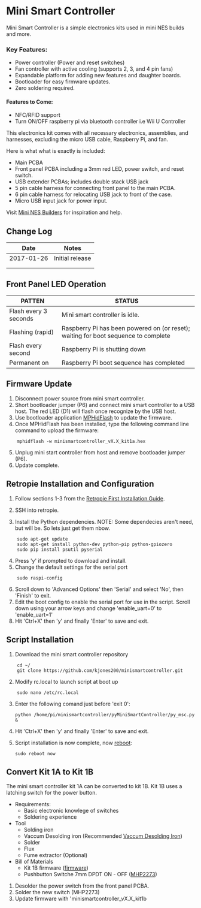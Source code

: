# Mini Smart Controller

Mini Smart Controller is a simple electronics kits used in mini NES builds and more.

### Key Features:
- Power controller (Power and reset switches)
- Fan controller with active cooling (supports 2, 3, and 4 pin fans)
- Expandable platform for adding new features and daughter boards.
- Bootloader for easy firmware updates.
- Zero soldering required.

#### Features to Come:
- NFC/RFID support
- Turn ON/OFF raspberry pi via bluetooth controller i.e Wii U Controller

This electronics kit comes with all necessary electronics, assemblies, and harnesses, excluding the micro USB cable, Raspberry Pi, and fan.

Here is what what is exactly is included:

- Main PCBA
- Front panel PCBA including a 3mm red LED, power switch, and reset switch.
- USB extender PCBAs; includes double stack USB jack
- 5 pin cable harness for connecting front panel to the main PCBA.
- 6 pin cable harness for relocating USB jack to front of the case.
- Micro USB input jack for power input.

Visit [Mini NES Builders](https://www.facebook.com/groups/miniNESbuilders/) for inspiration and help.

## Change Log
| Date       	| Notes           	|
|------------	|-----------------	|
| 2017-01-26 	| Initial release 	|
|            	|                 	|
|            	|                 	|

## Front Panel LED Operation
| PATTEN              	| STATUS                                                                             	|
|---------------------	|------------------------------------------------------------------------------------	|
| Flash every 3 seconds 	| Mini smart controller is idle.                                                     	|
| Flashing (rapid)    	| Raspberry Pi has been powered on (or reset); waiting for boot sequence to complete 	|
| Flash every second   	| Raspberry Pi is shutting down                                                      	|
| Permanent on        	| Raspberry Pi boot sequence has completed                                           	|


## Firmware Update
1. Disconnect power source from mini smart controller.
2. Short bootloader jumper (P6) and connect mini smart controller to a USB host. The red LED (D1) will flash once recognize by the USB host.
3. Use bootloader application [MPHidFlash](https://github.com/ApertureLabsLtd/mphidflash/tree/master/binaries) to update the firmware.
4. Once MPHidFlash has been installed, type the following command line command to upload the firmware:
```
    mphidflash -w minismartcontroller_vX.X_kit1a.hex
```
5. Unplug mini start controller from host and remove bootloader jumper (P6).
6. Update complete.

## Retropie Installation and Configuration
1. Follow sections 1-3 from the [Retropie First Installation Guide](https://github.com/RetroPie/RetroPie-Setup/wiki/First-Installation#hardware-needed).

2. SSH into retropie.
3. Install the Python dependencies. NOTE: Some dependecies aren't need, but will be.  So lets just get them nbow.
```
    sudo apt-get update
    sudo apt-get install python-dev python-pip python-gpiozero
    sudo pip install psutil pyserial
```
4. Press 'y' if prompted to download and install.
5. Change the default settings for the serial port
```
    sudo raspi-config
```
6. Scroll down to 'Advanced Options' then 'Serial' and select 'No', then 'Finish' to exit.
7. Edit the boot config to enable the serial port for use in the script.  Scroll down using your arrow keys and change 'enable_uart=0' to 'enable_uart=1'
8. Hit 'Ctrl+X' then 'y' and finally 'Enter' to save and exit.

## Script Installation
1. Download the mini smart controller repository
```
    cd ~/
    git clone https://github.com/kjones200/minismartcontroller.git
```
2. Modify rc.local to launch script at boot up
```
    sudo nano /etc/rc.local
```
3. Enter the following comand just before 'exit 0':

    ```
    python /home/pi/minismartcontroller/pyMiniSmartController/py_msc.py &
    ```
4.  Hit 'Ctrl+X' then 'y' and finally 'Enter' to save and exit.
5. Script installation is now complete, now [reboot](https://www.youtube.com/watch?v=fuEJWmxWkKw):
    ```
    sudo reboot now
    ```

## Convert Kit 1A to Kit 1B

The mini smart controller kit 1A can be converted to kit 1B.  Kit 1B uses a latching switch for the power button.

- Requirements:
    - Basic electronic knowlege of switches
    - Soldering experience
- Tool
    - Solding iron
    - Vaccum Desolding iron (Recommended [Vaccum Desolding Iron](https://www.amazon.com/Science-Purchase-Desoldering-Iron/dp/B00CUKTH2A/ref=sr_1_9?ie=UTF8&qid=1485560615&sr=8-9&keywords=vacuum+desoldering+iron))
    - Solder
    - Flux
    - Fume extractor (Optional)
- Bill of Materials
    - Kit 1B firmware ([firmware](https://github.com/kjones200/minismartcontroller/tree/master/firmware))
    - Pushbutton Switche 7mm DPDT ON - OFF ([MHP2273](http://www.mouser.com/ProductDetail/Apem/MHPS2273/?qs=sGAEpiMZZMvxtGF7dlGNpiWIsZK%2fBfC0yZ1ZBCme%252brc%3d))


1. Desolder the power switch from the front panel PCBA.
2. Solder the new switch (MHP2273)
3. Update firmware with 'minismartcontroller_vX.X_kit1b
